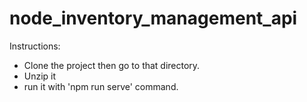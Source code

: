 # node_inventory_management_api

Instructions:
 - Clone the project then go to that directory.
 - Unzip it
 - run it with 'npm run serve' command.

